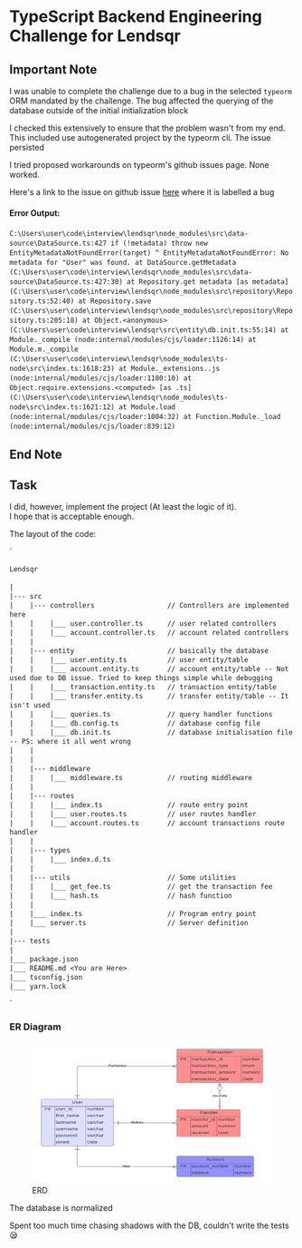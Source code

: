 # TypeScript Backend Engineering Challenge for Lendsqr


## Important Note

I was unable to complete the challenge due to a bug in the selected `typeorm` ORM mandated by the challenge.
The bug affected the querying of the database outside of the initial initialization block


I checked this extensively to ensure that the problem wasn't from my end.
This included use autogenerated project by the typeorm cli. The issue persisted

I tried proposed workarounds on typeorm's github issues page. None worked.

Here's a link to the issue on github issue [here](https://github.com/typeorm/typeorm/issues/9154) where it is labelled a bug

#### Error Output:

`
C:\Users\user\code\interview\lendsqr\node_modules\src\data-source\DataSource.ts:427
        if (!metadata) throw new EntityMetadataNotFoundError(target)
                             ^
EntityMetadataNotFoundError: No metadata for "User" was found.
    at DataSource.getMetadata (C:\Users\user\code\interview\lendsqr\node_modules\src\data-source\DataSource.ts:427:30)
    at Repository.get metadata [as metadata] (C:\Users\user\code\interview\lendsqr\node_modules\src\repository\Repository.ts:52:40)
    at Repository.save (C:\Users\user\code\interview\lendsqr\node_modules\src\repository\Repository.ts:205:18)
    at Object.<anonymous> (C:\Users\user\code\interview\lendsqr\src\entity\db.init.ts:55:14)
    at Module._compile (node:internal/modules/cjs/loader:1126:14)
    at Module.m._compile (C:\Users\user\code\interview\lendsqr\node_modules\ts-node\src\index.ts:1618:23)
    at Module._extensions..js (node:internal/modules/cjs/loader:1180:10)
    at Object.require.extensions.<computed> [as .ts] (C:\Users\user\code\interview\lendsqr\node_modules\ts-node\src\index.ts:1621:12)
    at Module.load (node:internal/modules/cjs/loader:1004:32)
    at Function.Module._load (node:internal/modules/cjs/loader:839:12)
`


## End Note

## Task

I did, however, implement the project  (At least the logic of it).\
I hope that is acceptable enough.


The layout of the code:

`

    Lendsqr

    |
    |--- src
    |    |--- controllers                  // Controllers are implemented here
    |    |    |___ user.controller.ts      // user related controllers
    |    |    |___ account.controller.ts   // account related controllers
    |    |      
    |    |--- entity                       // basically the database
    |    |    |___ user.entity.ts          // user entity/table
    |    |    |___ account.entity.ts       // account entity/table -- Not used due to DB issue. Tried to keep things simple while debugging
    |    |    |___ transaction.entity.ts   // transaction entity/table
    |    |    |___ transfer.entity.ts      // transfer entity/table -- It isn't used
    |    |    |___ queries.ts              // query handler functions
    |    |    |___ db.config.ts            // database config file
    |    |    |___ db.init.ts              // database initialisation file -- PS: where it all went wrong
    |    |
    |    |
    |    |--- middleware
    |    |    |___ middleware.ts           // routing middleware
    |    |
    |    |--- routes
    |    |    |___ index.ts                // route entry point
    |    |    |___ user.routes.ts          // user routes handler
    |    |    |___ account.routes.ts       // account transactions route handler
    |    |
    |    |--- types
    |    |    |___ index.d.ts
    |    |
    |    |--- utils                        // Some utilities
    |    |    |___ get_fee.ts              // get the transaction fee
    |    |    |___ hash.ts                 // hash function
    |    |
    |    |___ index.ts                     // Program entry point
    |    |___ server.ts                    // Server definition
    |
    |--- tests
    |    
    |___ package.json
    |___ README.md <You are Here>
    |___ tsconfig.json
    |___ yarn.lock
`

### ER Diagram


<!-- ![The ER Diagram](./lendsqr_ERD.png) -->

<figure>
    <img src="./lendsqr_ERD.png"
         alt="The ER Diagram" width="500", height="250">
    <figcaption>ERD</figcaption>
</figure>

The database is normalized


Spent too much time chasing shadows with the DB, couldn't write the tests 😪
